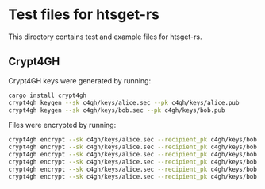 # Test files for htsget-rs

This directory contains test and example files for htsget-rs.

## Crypt4GH

Crypt4GH keys were generated by running:

```sh
cargo install crypt4gh
crypt4gh keygen --sk c4gh/keys/alice.sec --pk c4gh/keys/alice.pub
crypt4gh keygen --sk c4gh/keys/bob.sec --pk c4gh/keys/bob.pub
```

Files were encrypted by running:

```sh
crypt4gh encrypt --sk c4gh/keys/alice.sec --recipient_pk c4gh/keys/bob.pub < bam/htsnexus_test_NA12878.bam > c4gh/htsnexus_test_NA12878.bam.c4gh
crypt4gh encrypt --sk c4gh/keys/alice.sec --recipient_pk c4gh/keys/bob.pub < bcf/sample1-bcbio-cancer.bcf > c4gh/sample1-bcbio-cancer.bcf.c4gh
crypt4gh encrypt --sk c4gh/keys/alice.sec --recipient_pk c4gh/keys/bob.pub < bcf/spec-v4.3.bcf > c4gh/spec-v4.3.bcf.c4gh
crypt4gh encrypt --sk c4gh/keys/alice.sec --recipient_pk c4gh/keys/bob.pub < cram/htsnexus_test_NA12878.cram > c4gh/htsnexus_test_NA12878.cram.c4gh
crypt4gh encrypt --sk c4gh/keys/alice.sec --recipient_pk c4gh/keys/bob.pub < vcf/sample1-bcbio-cancer.vcf.gz > c4gh/sample1-bcbio-cancer.vcf.gz.c4gh
crypt4gh encrypt --sk c4gh/keys/alice.sec --recipient_pk c4gh/keys/bob.pub < vcf/spec-v4.3.vcf.gz > c4gh/spec-v4.3.vcf.gz.c4gh
```

